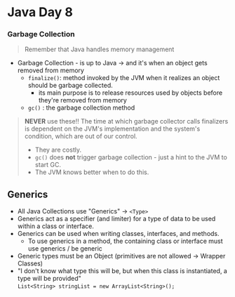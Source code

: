 # Java Day 8  

### Garbage Collection
> Remember that Java handles memory management 

- Garbage Collection - is up to Java -> and it's when an object gets removed from memory
    - `finalize()`: method invoked by the JVM when it realizes an object should be garbage collected.
        - its main purpose is to release resources used by objects before they're removed from memory
    - `gc()` : the garbage collection method
> **NEVER** use these!! The time at which garbage collector calls finalizers is dependent on the JVM's implementation and the system's condition, which are out of our control.
> - They are costly. 
> - `gc()` does **not** trigger garbage collection - just a hint to the JVM to start GC.  
> - The JVM knows better when to do this. 


## Generics  
- All Java Collections use "Generics" -> `<Type>`
- Generics act as a specifier (and limiter) for a type of data to be used within a class or interface.
- Generics can be used when writing classes, interfaces, and methods.
    - To use generics in a method, the containing class or interface must use generics / be generic
- Generic types must be an Object (primitives are not allowed -> Wrapper Classes)
- "I don't know what type this will be, but when this class is instantiated, a type will be provided"  
`List<String> stringList = new ArrayList<String>();`